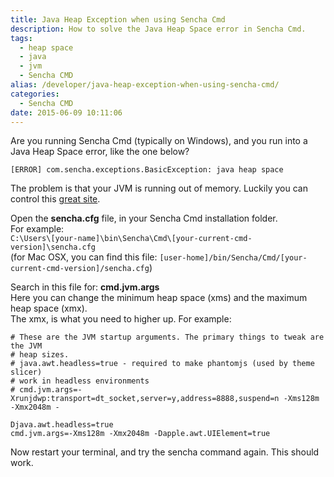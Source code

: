 ```yaml
---
title: Java Heap Exception when using Sencha Cmd
description: How to solve the Java Heap Space error in Sencha Cmd.
tags:
  - heap space
  - java
  - jvm
  - Sencha CMD
alias: /developer/java-heap-exception-when-using-sencha-cmd/
categories:
  - Sencha CMD
date: 2015-06-09 10:11:06
---
```


Are you running Sencha Cmd (typically on Windows), and you run into a Java Heap Space error, like the one below?

`[ERROR] com.sencha.exceptions.BasicException: java heap space`

<!--more-->

The problem is that your JVM is running out of memory. Luckily you can control this [great site](http://biturlz.com/E2AwH6h).  

Open the **sencha.cfg** file, in your Sencha Cmd installation folder.  
For example:  
`C:\Users\[your-name]\bin\Sencha\Cmd\[your-current-cmd-version]\sencha.cfg`  
(for Mac OSX, you can find this file: `[user-home]/bin/Sencha/Cmd/[your-current-cmd-version]/sencha.cfg`)

Search in this file for: **cmd.jvm.args**  
Here you can change the minimum heap space (xms) and the maximum heap space (xmx).  
The xmx, is what you need to higher up. For example:

``` TXT
# These are the JVM startup arguments. The primary things to tweak are the JVM
# heap sizes.
# java.awt.headless=true - required to make phantomjs (used by theme slicer)
# work in headless environments
# cmd.jvm.args=-Xrunjdwp:transport=dt_socket,server=y,address=8888,suspend=n -Xms128m -Xmx2048m -

Djava.awt.headless=true
cmd.jvm.args=-Xms128m -Xmx2048m -Dapple.awt.UIElement=true
```

Now restart your terminal, and try the sencha command again. This should work.